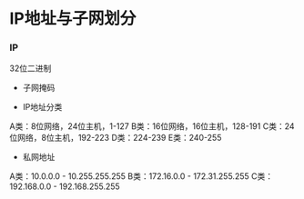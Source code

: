 # IP地址与子网划分


### IP

32位二进制

* 子网掩码

* IP地址分类

A类：8位网络，24位主机，1-127
B类：16位网络，16位主机，128-191
C类：24位网络，8位主机，192-223
D类：224-239
E类：240-255

* 私网地址

A类：10.0.0.0 - 10.255.255.255
B类：172.16.0.0 - 172.31.255.255
C类：192.168.0.0 - 192.168.255.255
